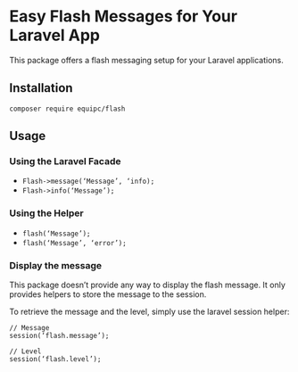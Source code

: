 # Easy Flash Messages for Your Laravel App

This package offers a flash messaging setup for your Laravel applications.

## Installation

```
composer require equipc/flash
```

## Usage

### Using the Laravel Facade

* `Flash->message(‘Message’, ‘info);`
* `Flash->info(‘Message’);`

### Using the Helper

* `flash(‘Message’);`
* `flash(‘Message’, ‘error’);`

### Display the message

This package doesn’t provide any way to display the flash message. It only provides helpers to store the message to the session.

To retrieve the message and the level, simply use the laravel session helper: 
```
// Message
session(‘flash.message’); 

// Level
session(‘flash.level’);
```